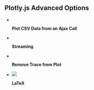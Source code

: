 ## Plotly.js Advanced Options

<div class="grid cards" markdown>


-   [![]()](ajax-call.md)

    **Plot CSV Data from an Ajax Call**


-   [![]()](streaming.md)

    **Streaming**



-   [![]()](remove-trace.md)

    **Remove Trace from Plot**



-   [![](https://images.plot.ly/plotly-documentation/thumbnail/venn.jpg)](LaTeX.md)

    **LaTeX**


</div>